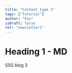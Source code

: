 ```yaml
---
title: "Content type 3"
tags: ["Tutorial"]
author: "Foo"
isDraft: false
ref: "newsletter1"
---
```


# Heading 1 - MD
SSG blog 3